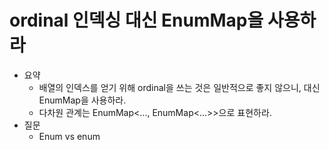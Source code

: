 # ordinal 인덱싱 대신 EnumMap을 사용하라

- 요약
  - 배열의 인덱스를 얻기 위해 ordinal을 쓰는 것은 일반적으로 좋지 않으니, 대신 EnumMap을 사용하라.
  - 다차원 관계는 EnumMap<..., EnumMap<...>>으로 표현하라.
- 질문
  - Enum<T> vs enum